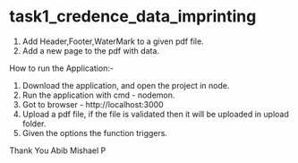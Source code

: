 # task1_credence_data_imprinting

1. Add Header,Footer,WaterMark to a given pdf file.
2. Add a new page to the pdf with data.

How to run the Application:-
1. Download the application, and open the project in node.
2. Run the application with cmd - nodemon.
3. Got to browser - http://localhost:3000
4. Upload a pdf file, if the file is validated then it will be uploaded in upload folder.
5. Given the options the function triggers.

Thank You
Abib Mishael P
